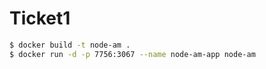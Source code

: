# Ticket1

```sh
$ docker build -t node-am .
$ docker run -d -p 7756:3067 --name node-am-app node-am
```
